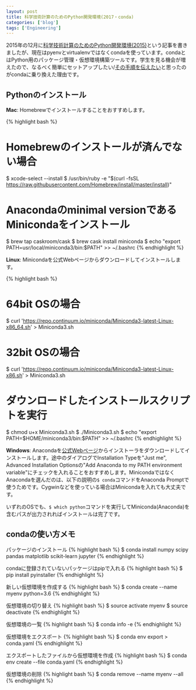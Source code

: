 ```yaml
---
layout: post
title: 科学技術計算のためのPython開発環境(2017・conda)
categories: ['blog']
tags: ['Engineering']
---
```


2015年の12月に[科学技術計算のためのPython開発環境(2015)](/jp/posts/pyenv-virtualenv/)という記事を書きましたが、現在はpyenvとvirtualenvではなくcondaを使っています。condaとはPython用のパッケージ管理・仮想環境構築ツールです。学生を見る機会が増えたので、なるべく簡単にセットアップしたい/[その手順を伝えたい](https://github.com/shoya140/data-science-intro/blob/master/code/ipynb/getting-started.ipynb)と思ったのがcondaに乗り換えた理由です。

## Pythonのインストール

**Mac**: Homebrewでインストールすることをおすすめします。

{% highlight bash %}
# Homebrewのインストールが済んでない場合
$ xcode-select --install
$ /usr/bin/ruby -e "$(curl -fsSL https://raw.githubusercontent.com/Homebrew/install/master/install)"

# Anacondaのminimal versionであるMinicondaをインストール
$ brew tap caskroom/cask
$ brew cask install miniconda
$ echo "export PATH=usr/local/miniconda3/bin:\$PATH" >> ~/.bashrc
{% endhighlight %}

**Linux**: Minicondaを公式Webページからダウンロードしてインストールします。

{% highlight bash %}
# 64bit OSの場合
$ curl 'https://repo.continuum.io/miniconda/Miniconda3-latest-Linux-x86_64.sh' > Miniconda3.sh

# 32bit OSの場合
$ curl 'https://repo.continuum.io/miniconda/Miniconda3-latest-Linux-x86.sh' > Miniconda3.sh

# ダウンロードしたインストールスクリプトを実行
$ chmod u+x Miniconda3.sh
$ ./Miniconda3.sh
$ echo "export PATH=\$HOME/miniconda3/bin:\$PATH" >> ~/.bashrc
{% endhighlight %}

**Windows**: Anacondaを[公式Webページ](https://conda.io/miniconda.html)からインストーラをダウンロードしてインストールします。途中のダイアログでInstallation Typeを"Just me", Advanced Installation Optionsの"Add Anaconda to my PATH environment variable"にチェックを入れることをおすすめします。MinicondaではなくAnacondaを選んだのは、以下の説明の``$ conda``コマンドをAnaconda Promptで使うためです。Cygwinなどを使っている場合はMinicondaを入れても大丈夫です。

いずれのOSでも、``$ which python``コマンドを実行してMiniconda(Anaconda)を含むパスが出力されればインストールは完了です。

## condaの使い方メモ

パッケージのインストール
{% highlight bash %}
$ conda install numpy scipy pandas matplotlib scikit-learn jupyter
{% endhighlight %}

condaに登録されていないパッケージはpipで入れる
{% highlight bash %}
$ pip install pyinstaller
{% endhighlight %}

新しい仮想環境を作成する
{% highlight bash %}
$ conda create --name myenv python=3.6
{% endhighlight %}

仮想環境の切り替え
{% highlight bash %}
$ source activate myenv
$ source deactivate
{% endhighlight %}

仮想環境の一覧
{% highlight bash %}
$ conda info -e
{% endhighlight %}

仮想環境をエクスポート
{% highlight bash %}
$ conda env export > conda.yaml
{% endhighlight %}

エクスポートしたファイルから仮想環境を作成
{% highlight bash %}
$ conda env create --file conda.yaml
{% endhighlight %}

仮想環境の削除
{% highlight bash %}
$ conda remove --name myenv --all
{% endhighlight %}
